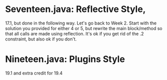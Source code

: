 # Seventeen.java: Reflective Style,
17.1, but done in the following way. Let's go back to Week 2. Start with the solution you provided for either 4 or 5, but rewrite the main block/method so that all calls are made using reflection. It's ok if you get rid of the .2 constraint, but also ok if you don't.

# Nineteen.java: Plugins Style
19.1 and extra credit for 19.4
